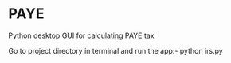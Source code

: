 # PAYE
Python desktop GUI for calculating PAYE tax


Go to project directory in terminal and run the app:- python irs.py
